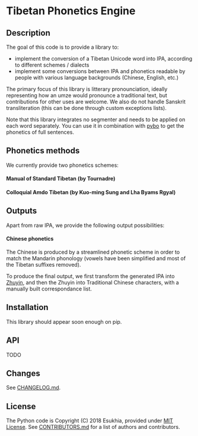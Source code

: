 # Tibetan Phonetics Engine

## Description

The goal of this code is to provide a library to:
- implement the conversion of a Tibetan Unicode word into IPA, according to different schemes / dialects
- implement some conversions between IPA and phonetics readable by people with various language backgrounds (Chinese, English, etc.)

The primary focus of this library is litterary pronounciation, ideally representing how an umze would pronounce a traditional text, but contributions for other uses are welcome. We also do not handle Sanskrit transliteration (this can be done through custom exceptions lists).

Note that this library integrates no segmenter and needs to be applied on each word separately. You can use it in combination with [pybo](https://github.com/Esukhia/pybo/) to get the phonetics of full sentences.

## Phonetics methods

We currently provide two phonetics schemes:

#### Manual of Standard Tibetan (by Tournadre)

#### Colloquial Amdo Tibetan (by Kuo-ming Sung and Lha Byams Rgyal)

## Outputs

Apart from raw IPA, we provide the following output possibilities:

#### Chinese phonetics

The Chinese is produced by a streamlined phonetic scheme in order to match the Mandarin phonology (vowels have been simplified and most of the Tibetan suffixes removed).

To produce the final output, we first transform the generated IPA into [Zhuyin](https://en.wikipedia.org/wiki/Bopomofo), and then the Zhuyin into Traditional Chinese characters, with a manually built correspondance list.

## Installation

This library should appear soon enough on pip.

## API

TODO

## Changes

See [CHANGELOG.md](CHANGELOG.md).

## License

The Python code is Copyright (C) 2018 Esukhia, provided under [MIT License](LICENSE). See [CONTRIBUTORS.md](CONTRIBUTORS.md) for a list of authors and contributors.
